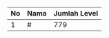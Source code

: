 | No | Nama            | Jumlah Level |
|----|-----------------|--------------|
| 1  | #    |    779        |
